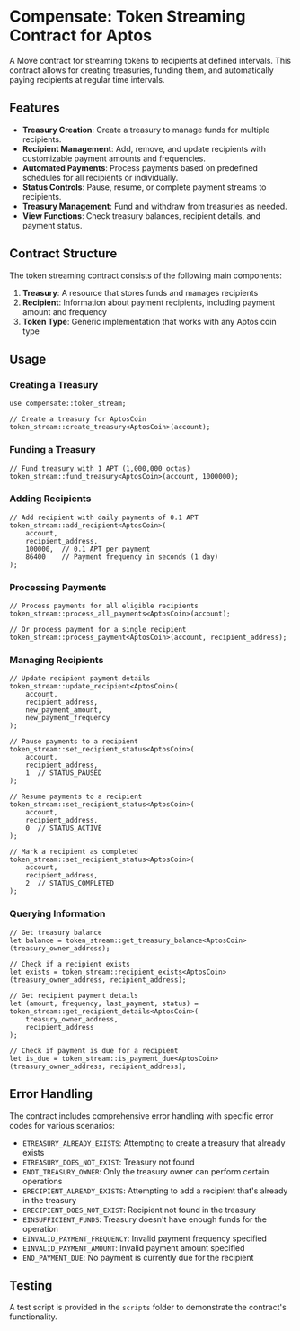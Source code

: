 # Compensate: Token Streaming Contract for Aptos

A Move contract for streaming tokens to recipients at defined intervals. This contract allows for creating treasuries, funding them, and automatically paying recipients at regular time intervals.

## Features

- **Treasury Creation**: Create a treasury to manage funds for multiple recipients.
- **Recipient Management**: Add, remove, and update recipients with customizable payment amounts and frequencies.
- **Automated Payments**: Process payments based on predefined schedules for all recipients or individually.
- **Status Controls**: Pause, resume, or complete payment streams to recipients.
- **Treasury Management**: Fund and withdraw from treasuries as needed.
- **View Functions**: Check treasury balances, recipient details, and payment status.

## Contract Structure

The token streaming contract consists of the following main components:

1. **Treasury**: A resource that stores funds and manages recipients
2. **Recipient**: Information about payment recipients, including payment amount and frequency
3. **Token Type**: Generic implementation that works with any Aptos coin type

## Usage

### Creating a Treasury

```move
use compensate::token_stream;

// Create a treasury for AptosCoin
token_stream::create_treasury<AptosCoin>(account);
```

### Funding a Treasury

```move
// Fund treasury with 1 APT (1,000,000 octas)
token_stream::fund_treasury<AptosCoin>(account, 1000000);
```

### Adding Recipients

```move
// Add recipient with daily payments of 0.1 APT
token_stream::add_recipient<AptosCoin>(
    account,
    recipient_address,
    100000,  // 0.1 APT per payment
    86400    // Payment frequency in seconds (1 day)
);
```

### Processing Payments

```move
// Process payments for all eligible recipients
token_stream::process_all_payments<AptosCoin>(account);

// Or process payment for a single recipient
token_stream::process_payment<AptosCoin>(account, recipient_address);
```

### Managing Recipients

```move
// Update recipient payment details
token_stream::update_recipient<AptosCoin>(
    account,
    recipient_address,
    new_payment_amount,
    new_payment_frequency
);

// Pause payments to a recipient
token_stream::set_recipient_status<AptosCoin>(
    account,
    recipient_address,
    1  // STATUS_PAUSED
);

// Resume payments to a recipient
token_stream::set_recipient_status<AptosCoin>(
    account,
    recipient_address,
    0  // STATUS_ACTIVE
);

// Mark a recipient as completed
token_stream::set_recipient_status<AptosCoin>(
    account,
    recipient_address,
    2  // STATUS_COMPLETED
);
```

### Querying Information

```move
// Get treasury balance
let balance = token_stream::get_treasury_balance<AptosCoin>(treasury_owner_address);

// Check if a recipient exists
let exists = token_stream::recipient_exists<AptosCoin>(treasury_owner_address, recipient_address);

// Get recipient payment details
let (amount, frequency, last_payment, status) = token_stream::get_recipient_details<AptosCoin>(
    treasury_owner_address,
    recipient_address
);

// Check if payment is due for a recipient
let is_due = token_stream::is_payment_due<AptosCoin>(treasury_owner_address, recipient_address);
```

## Error Handling

The contract includes comprehensive error handling with specific error codes for various scenarios:

- `ETREASURY_ALREADY_EXISTS`: Attempting to create a treasury that already exists
- `ETREASURY_DOES_NOT_EXIST`: Treasury not found
- `ENOT_TREASURY_OWNER`: Only the treasury owner can perform certain operations
- `ERECIPIENT_ALREADY_EXISTS`: Attempting to add a recipient that's already in the treasury
- `ERECIPIENT_DOES_NOT_EXIST`: Recipient not found in the treasury
- `EINSUFFICIENT_FUNDS`: Treasury doesn't have enough funds for the operation
- `EINVALID_PAYMENT_FREQUENCY`: Invalid payment frequency specified
- `EINVALID_PAYMENT_AMOUNT`: Invalid payment amount specified
- `ENO_PAYMENT_DUE`: No payment is currently due for the recipient

## Testing

A test script is provided in the `scripts` folder to demonstrate the contract's functionality.

